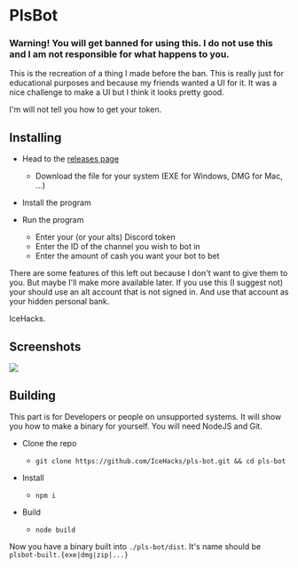 # PlsBot

### Warning! You will get banned for using this. I do not use this and I am not responsible for what happens to you.

This is the recreation of a thing I made before the ban. This is really just for educational purposes and because my friends wanted a UI for it. It was a nice challenge to make a UI but I think it looks pretty good.

I'm will not tell you how to get your token.

## Installing

-   Head to the [releases page](https://github.com/IceHacks/pls-bot/releases/latest)
    -   Download the file for your system (EXE for Windows, DMG for Mac, ...)
-   Install the program
-   Run the program

    -   Enter your (or your alts) Discord token
    -   Enter the ID of the channel you wish to bot in
    -   Enter the amount of cash you want your bot to bet

There are some features of this left out because I don't want to give them to you. But maybe I'll make more available later. If you use this (I suggest not) your should use an alt account that is not signed in. And use that account as your hidden personal bank.

IceHacks.

## Screenshots

<img src="https://i.ibb.co/k2SvTPz/unknown.png" />

## Building

This part is for Developers or people on unsupported systems. It will show you how to make a binary for yourself. You will need NodeJS and Git.

-   Clone the repo
    -   `git clone https://github.com/IceHacks/pls-bot.git && cd pls-bot`
-   Install
    -   `npm i`
-   Build

    -   `node build`

Now you have a binary built into `./pls-bot/dist`. It's name should be `plsbot-built.{exe|dmg|zip|...}`
